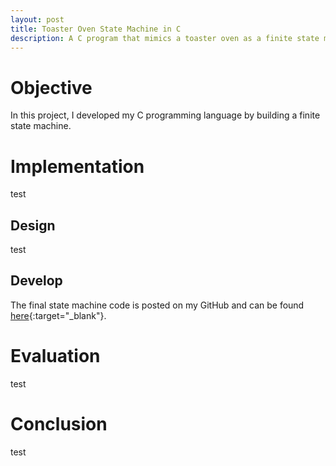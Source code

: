 ```yaml
---
layout: post
title: Toaster Oven State Machine in C
description: A C program that mimics a toaster oven as a finite state machine!
---
```


Objective
============
In this project, I developed my C programming language by building a finite state machine.


Implementation
============
test


Design
------------
test


Develop
------------
The final state machine code is posted on my GitHub and can be found [here](https://github.com/jimmy-franknedy/Website_Code/blob/main/Toaster%20Oven%20State%20Machine%20in%20C/Lab07_main.c){:target="_blank"}.


Evaluation
============
test


Conclusion
============
test